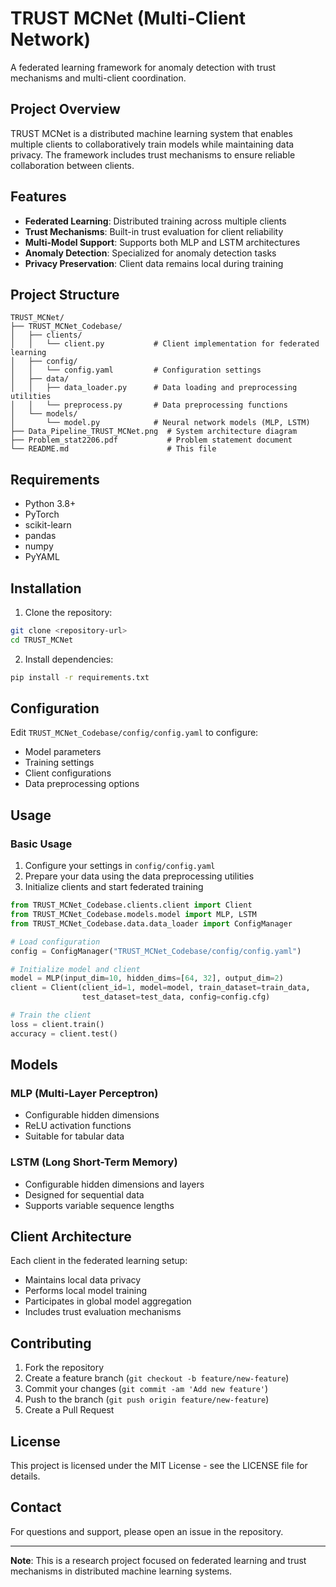 # TRUST MCNet (Multi-Client Network)

A federated learning framework for anomaly detection with trust mechanisms and multi-client coordination.

## Project Overview

TRUST MCNet is a distributed machine learning system that enables multiple clients to collaboratively train models while maintaining data privacy. The framework includes trust mechanisms to ensure reliable collaboration between clients.

## Features

- **Federated Learning**: Distributed training across multiple clients
- **Trust Mechanisms**: Built-in trust evaluation for client reliability
- **Multi-Model Support**: Supports both MLP and LSTM architectures
- **Anomaly Detection**: Specialized for anomaly detection tasks
- **Privacy Preservation**: Client data remains local during training

## Project Structure

```
TRUST_MCNet/
├── TRUST_MCNet_Codebase/
│   ├── clients/
│   │   └── client.py           # Client implementation for federated learning
│   ├── config/
│   │   └── config.yaml         # Configuration settings
│   ├── data/
│   │   ├── data_loader.py      # Data loading and preprocessing utilities
│   │   └── preprocess.py       # Data preprocessing functions
│   └── models/
│       └── model.py            # Neural network models (MLP, LSTM)
├── Data_Pipeline_TRUST_MCNet.png  # System architecture diagram
├── Problem_stat2206.pdf           # Problem statement document
└── README.md                      # This file
```

## Requirements

- Python 3.8+
- PyTorch
- scikit-learn
- pandas
- numpy
- PyYAML

## Installation

1. Clone the repository:
```bash
git clone <repository-url>
cd TRUST_MCNet
```

2. Install dependencies:
```bash
pip install -r requirements.txt
```

## Configuration

Edit `TRUST_MCNet_Codebase/config/config.yaml` to configure:
- Model parameters
- Training settings
- Client configurations
- Data preprocessing options

## Usage

### Basic Usage

1. Configure your settings in `config/config.yaml`
2. Prepare your data using the data preprocessing utilities
3. Initialize clients and start federated training

```python
from TRUST_MCNet_Codebase.clients.client import Client
from TRUST_MCNet_Codebase.models.model import MLP, LSTM
from TRUST_MCNet_Codebase.data.data_loader import ConfigManager

# Load configuration
config = ConfigManager("TRUST_MCNet_Codebase/config/config.yaml")

# Initialize model and client
model = MLP(input_dim=10, hidden_dims=[64, 32], output_dim=2)
client = Client(client_id=1, model=model, train_dataset=train_data, 
                test_dataset=test_data, config=config.cfg)

# Train the client
loss = client.train()
accuracy = client.test()
```

## Models

### MLP (Multi-Layer Perceptron)
- Configurable hidden dimensions
- ReLU activation functions
- Suitable for tabular data

### LSTM (Long Short-Term Memory)
- Configurable hidden dimensions and layers
- Designed for sequential data
- Supports variable sequence lengths

## Client Architecture

Each client in the federated learning setup:
- Maintains local data privacy
- Performs local model training
- Participates in global model aggregation
- Includes trust evaluation mechanisms

## Contributing

1. Fork the repository
2. Create a feature branch (`git checkout -b feature/new-feature`)
3. Commit your changes (`git commit -am 'Add new feature'`)
4. Push to the branch (`git push origin feature/new-feature`)
5. Create a Pull Request

## License

This project is licensed under the MIT License - see the LICENSE file for details.

## Contact

For questions and support, please open an issue in the repository.

---

**Note**: This is a research project focused on federated learning and trust mechanisms in distributed machine learning systems.
